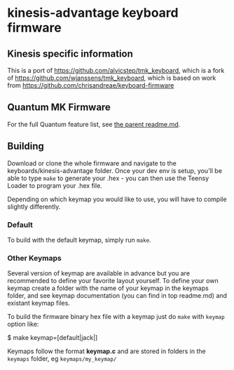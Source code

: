 kinesis-advantage keyboard firmware
======================

## Kinesis specific information
This is a port of https://github.com/alvicstep/tmk_keyboard, 
which is a fork of https://github.com/wjanssens/tmk_keyboard, 
which is based on work from https://github.com/chrisandreae/keyboard-firmware

## Quantum MK Firmware

For the full Quantum feature list, see [the parent readme.md](/docs/README.md).

## Building

Download or clone the whole firmware and navigate to the keyboards/kinesis-advantage folder. Once your dev env is setup, you'll be able to type `make` to generate your .hex - you can then use the Teensy Loader to program your .hex file. 

Depending on which keymap you would like to use, you will have to compile slightly differently.

### Default

To build with the default keymap, simply run `make`.

### Other Keymaps

Several version of keymap are available in advance but you are recommended to define your favorite layout yourself. To define your own keymap create a folder with the name of your keymap in the keymaps folder, and see keymap documentation (you can find in top readme.md) and existant keymap files.

To build the firmware binary hex file with a keymap just do `make` with `keymap` option like:

$ make keymap=[default|jack|<name>]

Keymaps follow the format **__keymap.c__** and are stored in folders in the `keymaps` folder, eg `keymaps/my_keymap/`
